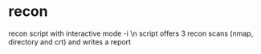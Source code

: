 # recon

recon script with interactive mode -i \n
script offers 3 recon scans (nmap, directory and crt) and writes a report
